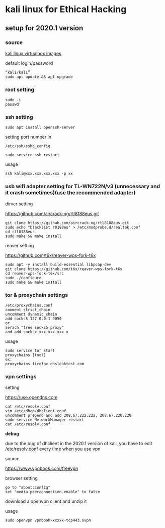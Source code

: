 # kali linux for Ethical Hacking

## setup for 2020.1 version

### source

[kali linux virtualbox images](https://www.offensive-security.com/kali-linux-vm-vmware-virtualbox-image-download/#1572305786534-030ce714-cc3b)

default login/password
```
“kali/kali”
sudo apt update && apt upgrade
```
### root setting
```
sudo -i
passwd
```


### ssh setting

```
sudo apt install openssh-server
```

setting port number in
```
/etc/ssh/sshd_config
```
```
sudo service ssh restart
```
usage
```
ssh kali@xxx.xxx.xxx.xxx -p xx
```

### usb wifi adapter setting for TL-WN722N/v3 (unnecessary and it crash sometimes)([use the recommended adapter](https://www.wirelesshack.org/best-kali-linux-compatible-usb-adapter-dongles.html))
dirver setting

https://github.com/aircrack-ng/rtl8188eus.git
```
git clone https://github.com/aircrack-ng/rtl8188eus.git
sudo echo "blacklist r8188eu" > /etc/modprobe.d/realtek.conf
cd rtl8188eus
sudo make && make install
```
reaver setting

https://github.com/t6x/reaver-wps-fork-t6x
```
sudo apt -y install build-essential libpcap-dev
git clone https://github.com/t6x/reaver-wps-fork-t6x
cd reaver-wps-fork-t6x/src
sudo ./configure
sudo make && make install
```
### tor & proxychain settings

```
/etc/proxychains.conf
comment strict_chain
uncomment dynamic_chain
add socks5 127.0.0.1 9050
or 
serach "free socks5 proxy"
and add socksx xxx.xxx.xxx x
```
usage
```
sudo service tor start
proxychains [tool]
ex:
proxychains firefox dnsleaktest.com
```

### vpn settings

setting

https://use.opendns.com
```
cat /etc/resolv.conf
vim /etc/dhcp/dhclient.conf
uncomment prepend and add 208.67.222.222, 208.67.220.220
sudo service NetworkManager restart
cat /etc/resolv.conf
```

**debug**

due to the bug of dhclient in the 2020.1 version of kali,
you have to edit /etc/resolv.conf every time when you use vpn

source

https://www.vpnbook.com/freevpn

browser setting
```
go to "about:config"
set "media.peerconnection.enable" to false
```

download a openvpn client and unzip it

usage
```
sudo openvpn vpnbook-xxxxx-tcp443.ovpn
```